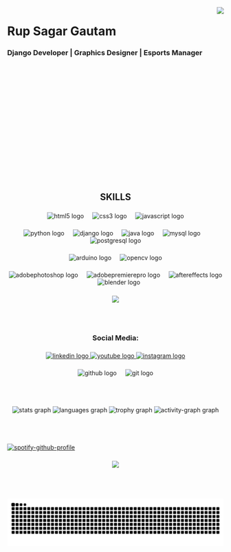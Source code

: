 <img align="right" height="400" src="https://www.rupsagargautam.com.np/assets/Photography/Picture%205.JPG"  />

###

<h1 align="left">Rup Sagar Gautam</h1>

###

<h3 align="left">Django Developer | Graphics Designer | Esports Manager</h3>

###

<br clear="both">

<h2 align="center"></h2>

###

<h2 align="center">SKILLS</h2>

###

<div align="center">
  <img src="https://img.shields.io/badge/HTML5-E34F26?logo=html5&logoColor=white&style=for-the-badge" height="30" alt="html5 logo"  />
  <img width="12" />
  <img src="https://img.shields.io/badge/CSS3-1572B6?logo=css3&logoColor=white&style=for-the-badge" height="30" alt="css3 logo"  />
  <img width="12" />
  <img src="https://img.shields.io/badge/JavaScript-F7DF1E?logo=javascript&logoColor=black&style=for-the-badge" height="30" alt="javascript logo"  />
</div>

###

<div align="center">
  <img src="https://img.shields.io/badge/Python-3776AB?logo=python&logoColor=white&style=for-the-badge" height="30" alt="python logo"  />
  <img width="12" />
  <img src="https://img.shields.io/badge/Django-092E20?logo=django&logoColor=white&style=for-the-badge" height="30" alt="django logo"  />
  <img width="12" />
  <img src="https://cdn.jsdelivr.net/gh/devicons/devicon/icons/java/java-original.svg" height="30" alt="java logo"  />
  <img width="12" />
  <img src="https://img.shields.io/badge/MySQL-4479A1?logo=mysql&logoColor=white&style=for-the-badge" height="30" alt="mysql logo"  />
  <img width="12" />
  <img src="https://img.shields.io/badge/PostgreSQL-4169E1?logo=postgresql&logoColor=white&style=for-the-badge" height="30" alt="postgresql logo"  />
</div>

###

<div align="center">
  <img src="https://img.shields.io/badge/Arduino-00979D?logo=arduino&logoColor=white&style=for-the-badge" height="30" alt="arduino logo"  />
  <img width="12" />
  <img src="https://img.shields.io/badge/OpenCV-5C3EE8?logo=opencv&logoColor=white&style=for-the-badge" height="30" alt="opencv logo"  />
</div>

###

<div align="center">
  <img src="https://skillicons.dev/icons?i=ps" height="30" alt="adobephotoshop logo"  />
  <img width="12" />
  <img src="https://skillicons.dev/icons?i=pr" height="30" alt="adobepremierepro logo"  />
  <img width="12" />
  <img src="https://cdn.jsdelivr.net/gh/devicons/devicon/icons/aftereffects/aftereffects-original.svg" height="30" alt="aftereffects logo"  />
  <img width="12" />
  <img src="https://img.shields.io/badge/Blender-F5792A?logo=blender&logoColor=black&style=for-the-badge" height="30" alt="blender logo"  />
</div>

###

<div align="center">
  <img height="2" src="https://media1.tenor.com/images/b3b66ace65470cba241193b62366dfee/tenor.gif"  />
</div>

###

<br clear="both">

<h2 align="center"></h2>

###

<h3 align="center">Social Media:</h3>

###

<div align="center">
  <a href="https://www.linkedin.com/in/rup-sagar-gautam/" target="_blank">
    <img src="https://raw.githubusercontent.com/maurodesouza/profile-readme-generator/master/src/assets/icons/social/linkedin/default.svg" width="42" height="30" alt="linkedin logo"  />
  </a>
  <a href="https://www.youtube.com/@NVAGamingOfficial" target="_blank">
    <img src="https://raw.githubusercontent.com/maurodesouza/profile-readme-generator/master/src/assets/icons/social/youtube/default.svg" width="42" height="30" alt="youtube logo"  />
  </a>
  <a href="https://www.instagram.com/iamrsgautam/" target="_blank">
    <img src="https://raw.githubusercontent.com/maurodesouza/profile-readme-generator/master/src/assets/icons/social/instagram/default.svg" width="42" height="30" alt="instagram logo"  />
  </a>
</div>

###

<div align="center">
  <img src="https://img.shields.io/badge/GitHub-181717?logo=github&logoColor=white&style=for-the-badge" height="30" alt="github logo"  />
  <img width="12" />
  <img src="https://cdn.simpleicons.org/git/F05032" height="30" alt="git logo"  />
</div>

###

<br clear="both">

<h2 align="center"></h2>

###

<div align="center">
  <img src="https://github-readme-stats.vercel.app/api?username=RupSagarGautam&hide_title=false&hide_rank=false&show_icons=true&include_all_commits=true&count_private=true&disable_animations=false&theme=dracula&locale=en&hide_border=false&order=1" height="150" alt="stats graph"  />
  <img src="https://github-readme-stats.vercel.app/api/top-langs?username=RupSagarGautam&locale=en&hide_title=false&layout=compact&card_width=320&langs_count=10&theme=dracula&hide_border=true&order=2" height="150" alt="languages graph"  />
  <img src="https://github-profile-trophy.vercel.app?username=RupSagarGautam&theme=dracula&column=-1&row=1&margin-w=8&margin-h=8&no-bg=false&no-frame=false&order=4" height="150" alt="trophy graph"  />
  <img src="https://github-readme-activity-graph.vercel.app/graph?username=RupSagarGautam&radius=16&theme=react&area=true&order=5" height="300" alt="activity-graph graph"  />
</div>

###

<br clear="both">

<h2 align="center"></h2>

###

[![spotify-github-profile](https://spotify-github-profile.kittinanx.com/api/view?uid=31m6oztff2yr2ah3556n3wiin6mq&cover_image=true&theme=default&show_offline=true&background_color=121212&interchange=true&bar_color=53b14f&bar_color_cover=false)](https://spotify-github-profile.kittinanx.com/api/view?uid=31m6oztff2yr2ah3556n3wiin6mq&redirect=true)

###


<div align="center">
  <img src="https://visitor-badge.laobi.icu/badge?page_id=RupSagarGautam.RupSagarGautam&left_color=blueviolet&right_color=brown&left_text=Profile%20Visitors"  />
</div>

###

<br clear="both">

<h2 align="center"></h2>

###

<img src="https://raw.githubusercontent.com/RupSagarGautam/RupSagarGautam/output/snake.svg" alt="Snake animation" />

###
